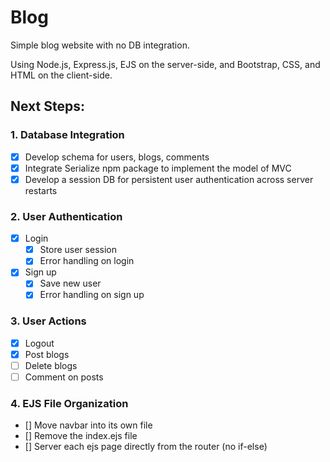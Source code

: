 # Blog

Simple blog website with no DB integration.

Using Node.js, Express.js, EJS on the server-side, and Bootstrap, CSS, and HTML on the client-side.

## Next Steps:

### 1. Database Integration

- [x] Develop schema for users, blogs, comments
- [x] Integrate Serialize npm package to implement the model of MVC
- [x] Develop a session DB for persistent user authentication across server restarts

### 2. User Authentication

- [x] Login
   - [x] Store user session
   - [x] Error handling on login
- [x] Sign up
   - [x] Save new user
   - [x] Error handling on sign up

### 3. User Actions

- [x] Logout
- [x] Post blogs
- [ ] Delete blogs
- [ ] Comment on posts

### 4. EJS File Organization

- [] Move navbar into its own file
- [] Remove the index.ejs file
- [] Server each ejs page directly from the router (no if-else)